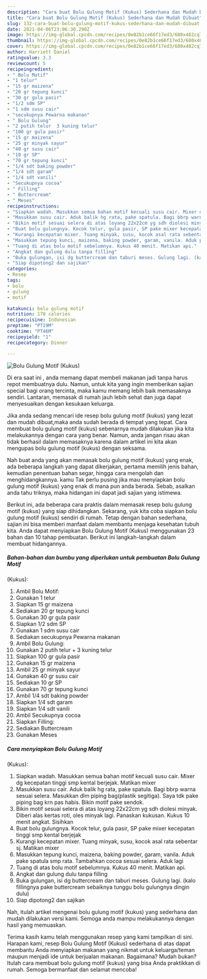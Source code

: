 ```yaml
---
description: "Cara buat Bolu Gulung Motif (Kukus) Sederhana dan Mudah Dibuat"
title: "Cara buat Bolu Gulung Motif (Kukus) Sederhana dan Mudah Dibuat"
slug: 132-cara-buat-bolu-gulung-motif-kukus-sederhana-dan-mudah-dibuat
date: 2021-04-06T23:06:30.290Z
image: https://img-global.cpcdn.com/recipes/0e82b1ce66f17ed3/680x482cq70/bolu-gulung-motif-kukus-foto-resep-utama.jpg
thumbnail: https://img-global.cpcdn.com/recipes/0e82b1ce66f17ed3/680x482cq70/bolu-gulung-motif-kukus-foto-resep-utama.jpg
cover: https://img-global.cpcdn.com/recipes/0e82b1ce66f17ed3/680x482cq70/bolu-gulung-motif-kukus-foto-resep-utama.jpg
author: Harriett Daniel
ratingvalue: 3.3
reviewcount: 5
recipeingredient:
- " Bolu Motif"
- "1 telur"
- "15 gr maizena"
- "20 gr tepung kunci"
- "30 gr gula pasir"
- "1/2 sdm SP"
- "1 sdm susu cair"
- "secukupnya Pewarna makanan"
- " Bolu Gulung"
- "2 putih telur  3 kuning telur"
- "100 gr gula pasir"
- "15 gr maizena"
- "25 gr minyak sayur"
- "40 gr susu cair"
- "10 gr SP"
- "70 gr tepung kunci"
- "1/4 sdt baking powder"
- "1/4 sdt garam"
- "1/4 sdt vanili"
- "Secukupnya cocoa"
- " Filling"
- " Buttercream"
- " Meses"
recipeinstructions:
- "Siapkan wadah. Masukkan semua bahan motif kecuali susu cair. Mixer dg kecepatan tinggi smp kental berjejak. Matikan mixer"
- "Masukkan susu cair. Aduk balik hg rata, pake spatula. Bagi bbrp warna sesuai selera. Masukkan dlm piping bag(plastik segitiga). Saya tdk pake piping bag krn pas habis. Bikin motif pake sendok."
- "Bikin motif sesuai selera di atas loyang 22x22cm yg sdh diolesi minyak. Diberi alas kertas roti, oles minyak lagi. Panaskan kukusan. Kukus 10 menit angkat. Sisihkan"
- "Buat bolu gulungnya. Kocok telur, gula pasir, SP pake mixer kecepatan tinggi smp kental berjejak"
- "Kurangi kecepatan mixer. Tuang minyak, susu, kocok asal rata sebentar sj. Matikan mixer"
- "Masukkan tepung kunci, maizena, baking powder, garam, vanila. Aduk pake spatula smp rata. Tambahkan cocoa sesuai selera. Aduk lagi"
- "Tuang di atas bolu motif sebelumnya. Kukus 40 menit. Matikan api."
- "Angkat dan gulung dulu tanpa filling"
- "Buka gulungan, isi dg buttercream dan taburi meses. Gulung lagi. (kalo fillingnya pake buttercream sebaiknya tunggu bolu gulungnya dingin dulu)"
- "Siap dipotong2 dan sajikan"
categories:
- Resep
tags:
- bolu
- gulung
- motif

katakunci: bolu gulung motif 
nutrition: 170 calories
recipecuisine: Indonesian
preptime: "PT19M"
cooktime: "PT46M"
recipeyield: "1"
recipecategory: Dinner

---
```



![Bolu Gulung Motif
(Kukus)](https://img-global.cpcdn.com/recipes/0e82b1ce66f17ed3/680x482cq70/bolu-gulung-motif-kukus-foto-resep-utama.jpg)

Di era  saat ini , anda memang dapat membeli makanan jadi tanpa harus repot membuatnya dulu. Namun, untuk kita yang ingin memberikan sajian special bagi orang tercinta, maka kamu memang lebih baik memasaknya sendiri. Lantaran, memasak di rumah jauh lebih sehat dan juga dapat menyesuaikan dengan kesukaan keluarga.

Jika anda sedang mencari ide resep bolu gulung motif
(kukus) yang lezat dan mudah dibuat,maka anda sudah berada di tempat yang tepat. Cara membuat bolu gulung motif
(kukus)  sebenarnya mudah dilakukan jika kita melakukannya dengan cara yang benar. Namun, anda jangan risau akan tidak berhasil dalam memasaknya 
karena dalam artikel ini kita akan mengupas bolu gulung motif
(kukus) dengan seksama.  



Nah buat anda yang akan memasak bolu gulung motif
(kukus) yang enak, ada beberapa langkah yang dapat dikerjakan, pertama memilih jenis bahan, kemudian penentuan bahan segar, hingga cara mengolah dan menghidangkannya. kamu Tak perlu pusing jika mau menyiapkan bolu gulung motif
(kukus) yang enak di mana pun anda berada. Sebab, asalkan anda  tahu triknya, maka hidangan ini dapat jadi sajian yang istimewa.

Berikut ini, ada beberapa cara praktis  dalam memasak resep bolu gulung motif
(kukus) yang siap dihidangkan. Sekarang, yuk kita coba siapkan bolu gulung motif
(kukus) sendiri di rumah. Tetap dengan bahan sederhana, sajian ini bisa memberi manfaat dalam membantu menjaga kesehatan tubuh kita. Anda dapat menyiapkan Bolu Gulung Motif
(Kukus) menggunakan 23 bahan dan 10 tahap pembuatan. Berikut ini langkah-langkah dalam membuat hidangannya.

<!--inarticleads1-->

##### Bahan-bahan dan bumbu yang diperlukan untuk pembuatan Bolu Gulung Motif
(Kukus):

1. Ambil  Bolu Motif:
1. Gunakan 1 telur
1. Siapkan 15 gr maizena
1. Sediakan 20 gr tepung kunci
1. Gunakan 30 gr gula pasir
1. Siapkan 1/2 sdm SP
1. Gunakan 1 sdm susu cair
1. Sediakan secukupnya Pewarna makanan
1. Ambil  Bolu Gulung:
1. Gunakan 2 putih telur + 3 kuning telur
1. Siapkan 100 gr gula pasir
1. Gunakan 15 gr maizena
1. Ambil 25 gr minyak sayur
1. Gunakan 40 gr susu cair
1. Sediakan 10 gr SP
1. Gunakan 70 gr tepung kunci
1. Ambil 1/4 sdt baking powder
1. Siapkan 1/4 sdt garam
1. Siapkan 1/4 sdt vanili
1. Ambil Secukupnya cocoa
1. Siapkan  Filling:
1. Sediakan  Buttercream
1. Gunakan  Meses




<!--inarticleads2-->

##### Cara menyiapkan Bolu Gulung Motif
(Kukus):

1. Siapkan wadah. Masukkan semua bahan motif kecuali susu cair. Mixer dg kecepatan tinggi smp kental berjejak. Matikan mixer
1. Masukkan susu cair. Aduk balik hg rata, pake spatula. Bagi bbrp warna sesuai selera. Masukkan dlm piping bag(plastik segitiga). Saya tdk pake piping bag krn pas habis. Bikin motif pake sendok.
1. Bikin motif sesuai selera di atas loyang 22x22cm yg sdh diolesi minyak. Diberi alas kertas roti, oles minyak lagi. Panaskan kukusan. Kukus 10 menit angkat. Sisihkan
1. Buat bolu gulungnya. Kocok telur, gula pasir, SP pake mixer kecepatan tinggi smp kental berjejak
1. Kurangi kecepatan mixer. Tuang minyak, susu, kocok asal rata sebentar sj. Matikan mixer
1. Masukkan tepung kunci, maizena, baking powder, garam, vanila. Aduk pake spatula smp rata. Tambahkan cocoa sesuai selera. Aduk lagi
1. Tuang di atas bolu motif sebelumnya. Kukus 40 menit. Matikan api.
1. Angkat dan gulung dulu tanpa filling
1. Buka gulungan, isi dg buttercream dan taburi meses. Gulung lagi. (kalo fillingnya pake buttercream sebaiknya tunggu bolu gulungnya dingin dulu)
1. Siap dipotong2 dan sajikan




Nah, itulah artikel mengenai  bolu gulung motif
(kukus)  yang sederhana dan mudah dilakukan versi kami. Semoga anda mampu melakukannya dengan hasil yang memuaskan. 

Terima kasih kamu telah menggunakan resep yang kami tampilkan di sini. Harapan kami, resep  Bolu Gulung Motif
(Kukus) sederhana di atas dapat membantu Anda menyiapkan makanan yang nikmat untuk keluarga/teman maupun menjadi ide untuk berjualan makanan. Bagaimana? Mudah bukan? Itulah cara membuat bolu gulung motif
(kukus) yang bisa Anda praktikkan di rumah. Semoga bermanfaat dan selamat mencoba!

